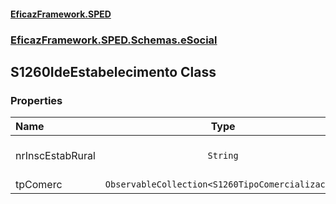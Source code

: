 #### [EficazFramework.SPED](EficazFrameworkSPED.md 'EficazFramework SPED')
### [EficazFramework.SPED.Schemas.eSocial](EficazFramework.SPED.Schemas.eSocial.md 'EficazFramework.SPED.Schemas.eSocial')

## S1260IdeEstabelecimento Class
### Properties

| Name | Type | |
| :--- | :---: | :--- |
| nrInscEstabRural | `String` | CAEPF (substituiu o CEI) |
| tpComerc | `ObservableCollection<S1260TipoComercializacao>` |  |
